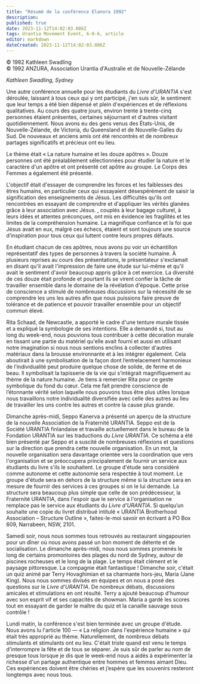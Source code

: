 ```yaml
---
title: "Résumé de la conférence Elanora 1992"
description: 
published: true
date: 2023-11-12T14:02:03.086Z
tags: Urantia Movement Event, 6-0-6, article
editor: markdown
dateCreated: 2023-11-12T14:02:03.086Z
---
```



<p class="v-card v-sheet theme--light gray lighten-3 px-2 py-1">© 1992 Kathleen Swadling<br>© 1992 ANZURA, Association Urantia d'Australie et de Nouvelle-Zélande</p>


_Kathleen Swadling, Sydney_

Une autre conférence annuelle pour les étudiants du _Livre d'URANTIA_ s'est déroulée, laissant à tous ceux qui y ont participé, j'en suis sûr, le sentiment que leur temps a été bien dépensé et plein d'expériences et de réflexions qualitatives. Au cours des quatre jours, environ trente à trente-cinq personnes étaient présentes, certaines séjournant et d'autres visitant quotidiennement. Nous avons eu des gens venus des États-Unis, de Nouvelle-Zélande, de Victoria, du Queensland et de Nouvelle-Galles du Sud. De nouveaux et anciens amis ont été rencontrés et de nombreux partages significatifs et précieux ont eu lieu.

Le thème était « La nature humaine et les douze apôtres ». Douze personnes ont été préalablement sélectionnées pour étudier la nature et le caractère d'un apôtre et ont présenté cet apôtre au groupe. Le Corps des Femmes a également été présenté.

L'objectif était d'essayer de comprendre les forces et les faiblesses des êtres humains, en particulier ceux qui essayaient désespérément de saisir la signification des enseignements de Jésus. Les difficultés qu'ils ont rencontrées en essayant de comprendre et d'appliquer les vérités glanées grâce à leur association avec Jésus. , couplés à leur bagage culturel, à leurs idées et attentes préconçues, ont mis en évidence les fragilités et les limites de la compréhension humaine. La magnifique confiance et la foi que Jésus avait en eux, malgré ces échecs, étaient et sont toujours une source d’inspiration pour tous ceux qui luttent contre leurs propres défauts.

En étudiant chacun de ces apôtres, nous avons pu voir un échantillon représentatif des types de personnes à travers la société humaine. À plusieurs reprises au cours des présentations, le présentateur s'exclamait en disant qu'il avait l'impression de faire une étude sur lui-même et qu'il avait le sentiment d'avoir beaucoup appris grâce à cet exercice. La diversité de ces douze était profonde et pourtant ils se virent confier la tâche de travailler ensemble dans le domaine de la révélation d'époque. Cette prise de conscience a stimulé de nombreuses discussions sur la nécessité de se comprendre les uns les autres afin que nous puissions faire preuve de tolérance et de patience et pouvoir travailler ensemble pour un objectif commun élevé.

Rita Schaad, de Newcastle, a apporté le cadre d'une tenture murale tissée et a expliqué la symbologie de ses intentions. Elle a demandé si, tout au long du week-end, nous pouvions tous contribuer à cette décoration murale en tissant une partie du matériel qu'elle avait fourni et aussi en utilisant notre imagination si nous nous sentions enclins à collecter d'autres matériaux dans la brousse environnante et à les intégrer également. Cela aboutirait à une symbolisation de la façon dont l’entrelacement harmonieux de l’individualité peut produire quelque chose de solide, de ferme et de beau. Il symbolisait la tapisserie de la vie qui s’intégrait magnifiquement au thème de la nature humaine. Je tiens à remercier Rita pour ce geste symbolique du fond du cœur. Cela me fait prendre conscience de l’étonnante vérité selon laquelle nous pouvons tous être plus utiles lorsque nous travaillons notre individualité diversifiée avec celle des autres au lieu de travailler les uns contre les autres et contre la cause plus grande.

Dimanche après-midi, Seppo Kanerva a présenté un aperçu de la structure de la nouvelle Association de la Fraternité URANTIA. Seppo est de la Société URANTIA finlandaise et travaille actuellement dans le bureau de la Fondation URANTIA sur les traductions du _Livre URANTIA_. Ce schéma a été bien présenté par Seppo et a suscité de nombreuses réflexions et questions sur la direction que prendra cette nouvelle organisation. En un mot, la nouvelle organisation sera davantage orientée vers la coordination que vers l'organisation et se préoccupera principalement de fournir un service aux étudiants du livre s'ils le souhaitent. Le groupe d'étude sera considéré comme autonome et cette autonomie sera respectée à tout moment. Le groupe d'étude sera en dehors de la structure même si la structure sera en mesure de fournir des services à ces groupes si on le lui demande. La structure sera beaucoup plus simple que celle de son prédécesseur, la Fraternité URANTIA, dans l'espoir que le service à l'organisation ne remplace pas le service aux étudiants du _Livre d'URANTIA_. Si quelqu’un souhaite une copie du livret distribué intitulé « URANTIA Brotherhood Association – Structure Outline », faites-le-moi savoir en écrivant à PO Box 609, Narrabeen, NSW, 2101.

Samedi soir, nous nous sommes tous retrouvés au restaurant singapourien pour un dîner où nous avons passé un bon moment de détente et de socialisation. Le dimanche après-midi, nous nous sommes promenés le long de certains promontoires des plages du nord de Sydney, autour de piscines rocheuses et le long de la plage. Le temps était clément et le paysage pittoresque. La compagnie était fantastique ! Dimanche soir, c'était un quiz animé par Terry Hovaghimian et sa charmante hors-jeu, Maria (Jane King). Nous nous sommes divisés en équipes et on nous a posé des questions sur le _Livre d'URANTIA_. De nombreux débats, discussions amicales et stimulations en ont résulté. Terry a ajouté beaucoup d'humour avec son esprit vif et ses capacités de showman. Maria a gardé les scores tout en essayant de garder le maître du quiz et la canaille sauvage sous contrôle !

Lundi matin, la conférence s'est bien terminée avec un groupe d'étude. Nous avons lu l'article 100 — « La religion dans l'expérience humaine » qui était très approprié au thème. Naturellement, de nombreux débats stimulants et stimulants ont eu lieu. C'était triste quand est venu le temps d'interrompre la fête et de tous se séparer. Je suis sûr de parler au nom de presque tous lorsque je dis que le week-end nous a aidés à expérimenter la richesse d'un partage authentique entre hommes et femmes aimant Dieu. Ces expériences doivent être chéries et j’espère que les souvenirs resteront longtemps avec nous tous.

